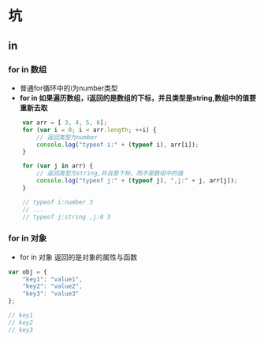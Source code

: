 # 坑

## in

### for in 数组

- 普通for循环中的i为number类型
- **for in 如果遍历数组，i返回的是数组的下标，并且类型是string,数组中的值要重新去取**

```js
    var arr = [ 3, 4, 5, 6];
    for (var i = 0; i < arr.length; ++i) {
        // 返回类型为number
        console.log("typeof i:" + (typeof i), arr[i]);
    }

    for (var j in arr) {
        // 返回类型为string,并且是下标，而不是数组中的值
        console.log("typeof j:" + (typeof j), ",j:" + j, arr[j]);
    }

    // typeof i:number 3
    // ...
    // typeof j:string ,j:0 3
```

### for in 对象

- for in 对象 返回的是对象的属性与函数

```js
var obj = {
    "key1": "value1",
    "key2": "value2",
    "key3": "value3"
};

// key1
// key2
// key3
```
